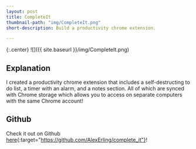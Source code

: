 ```yaml
---
layout: post
title: CompleteIt
thumbnail-path: "img/CompleteIt.png"
short-description: Build a productivity chrome extension.

---
```


{:.center}
![]({{ site.baseurl }}/img/CompleteIt.png)

## Explanation

I created a productivity chrome extension that includes a self-destructing to do list, a timer with an alarm, and a notes section. All of which are synced with Chrome storage which allows you to access on separate computers with the same Chrome account!


## Github

Check it out on Github [here](http://example.com){:target="https://github.com/AlexErling/complete_it"}!
